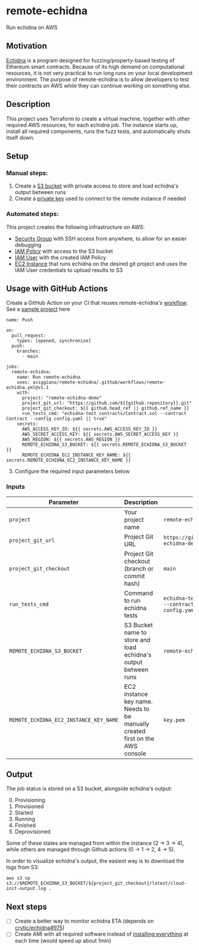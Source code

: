 # remote-echidna

Run echidna on AWS

## Motivation

[Echidna](https://github.com/crytic/echidna) is a program designed for fuzzing/property-based testing of Ethereum smart contracts. Because of its high demand on computational resources, it is not very practical to run long runs on your local development environment. The purpose of remote-echidna is to allow developers to test their contracts on AWS while they can continue working on something else.

## Description

This project uses Terraform to create a virtual machine, together with other required AWS resources, for each echidna job. The instance starts up, install all required components, runs the fuzz tests, and automatically shuts itself down.

## Setup

### Manual steps:

1. Create a [S3 bucket](./terraform/s3_bucket.tf) with private access to store and load echidna's output between runs
2. Create a [private key](./terraform/ec2_instance.tf) used to connect to the remote instance if needed

### Automated steps:

This project creates the following infrastructure on AWS:

- [Security Group](./terraform/security_group.tf) with SSH access from anywhere, to allow for an easier debugging
- [IAM Policy](./terraform/iam_user.tf) with access to the S3 bucket
- [IAM User](./terraform/iam_user.tf) with the created IAM Policy
- [EC2 Instance](./terraform/ec2_instance.tf) that runs echidna on the desired git project and uses the IAM User credentials to upload results to S3

## Usage with GitHub Actions

Create a GitHub Action on your CI that reuses remote-echidna's [workflow](./.github/workflows/remote-echidna.yml). See a [sample project](https://github.com/aviggiano/remote-echidna-demo) here

```
name: Push

on:
  pull_request:
    types: [opened, synchronize]
  push:
    branches:
      - main

jobs:
  remote-echidna:
    name: Run remote-echidna
    uses: aviggiano/remote-echidna/.github/workflows/remote-echidna.yml@v1.1
    with:
      project: "remote-echidna-demo"
      project_git_url: "https://github.com/${{github.repository}}.git"
      project_git_checkout: ${{ github.head_ref || github.ref_name }}
      run_tests_cmd: "echidna-test contracts/Contract.sol --contract Contract --config config.yaml || true"
    secrets:
      AWS_ACCESS_KEY_ID: ${{ secrets.AWS_ACCESS_KEY_ID }}
      AWS_SECRET_ACCESS_KEY: ${{ secrets.AWS_SECRET_ACCESS_KEY }}
      AWS_REGION: ${{ secrets.AWS_REGION }}
      REMOTE_ECHIDNA_S3_BUCKET: ${{ secrets.REMOTE_ECHIDNA_S3_BUCKET }}
      REMOTE_ECHIDNA_EC2_INSTANCE_KEY_NAME: ${{ secrets.REMOTE_ECHIDNA_EC2_INSTANCE_KEY_NAME }}
```

3. Configure the required input parameters below

### Inputs

| Parameter                              | Description                                                                  | Example                                                                                  | Required |
| -------------------------------------- | ---------------------------------------------------------------------------- | ---------------------------------------------------------------------------------------- | -------- |
| `project`                              | Your project name                                                            | `remote-echidna-demo`                                                                    | Yes      |
| `project_git_url`                      | Project Git URL                                                              | `https://github.com/aviggiano/remote-echidna-demo.git`                                   | Yes      |
| `project_git_checkout`                 | Project Git checkout (branch or commit hash)                                 | `main`                                                                                   | Yes      |
| `run_tests_cmd`                        | Command to run echidna tests                                                 | `echidna-test contracts/Contract.sol --contract Contract --config config.yaml \|\| true` | Yes      |
| `REMOTE_ECHIDNA_S3_BUCKET`             | S3 Bucket name to store and load echidna's output between runs               | `remote-echidna-demo-bucket`                                                             | Yes      |
| `REMOTE_ECHIDNA_EC2_INSTANCE_KEY_NAME` | EC2 instance key name. Needs to be manually created first on the AWS console | `key.pem`                                                                                | Yes      |

## Output

The job status is stored on a S3 bucket, alongside echidna's output:

0. Provisioning
1. Provisioned
2. Started
3. Running
4. Finished
5. Deprovisioned

Some of these states are managed from within the instance (2 -> 3 -> 4), while others are managed through Github actions (0 -> 1 -> 2, 4 -> 5).

In order to visualize echidna's output, the easiest way is to download the logs from S3:

```
aws s3 cp s3://$REMOTE_ECHIDNA_S3_BUCKET/${project_git_checkout}/latest/cloud-init-output.log .
```

## Next steps

- [ ] Create a better way to monitor echidna ETA (depends on [crytic/echidna#975](https://github.com/crytic/echidna/issues/975))
- [ ] Create AMI with all required software instead of [installing everything](./terraform/user_data.tftpl) at each time (would speed up about 1min)
